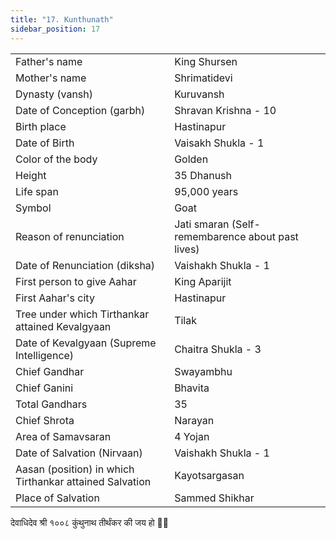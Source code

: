 ```yaml
---
title: "17. Kunthunath"
sidebar_position: 17
---
```


|   |   |
|---|---|
| Father's name | King Shursen |
| Mother's name | Shrimatidevi |
| Dynasty (vansh) | Kuruvansh |
| Date of Conception (garbh) | Shravan Krishna - 10 |
| Birth place | Hastinapur |
| Date of Birth | Vaisakh Shukla - 1 |
| Color of the body | Golden |
| Height | 35 Dhanush |
| Life span | 95,000 years |
| Symbol | Goat |
| Reason of renunciation | Jati smaran (Self-remembarence about past lives) |
| Date of Renunciation (diksha) | Vaishakh Shukla - 1 |
| First person to give Aahar | King Aparijit |
| First Aahar's city | Hastinapur |
| Tree under which Tirthankar attained Kevalgyaan | Tilak |
| Date of Kevalgyaan (Supreme Intelligence) | Chaitra Shukla - 3 |
| Chief Gandhar | Swayambhu |
| Chief Ganini | Bhavita |
| Total Gandhars | 35 |
| Chief Shrota | Narayan |
| Area of Samavsaran | 4 Yojan |
| Date of Salvation (Nirvaan) | Vaishakh Shukla - 1 |
| Aasan (position) in which Tirthankar attained Salvation | Kayotsargasan |
| Place of Salvation | Sammed Shikhar |

<p style={{textAlign: "center", fontWeight: 'bold'}}>देवाधिदेव श्री १००८ कुंथुनाथ तीर्थंकर की जय हो 🙏🏻</p>